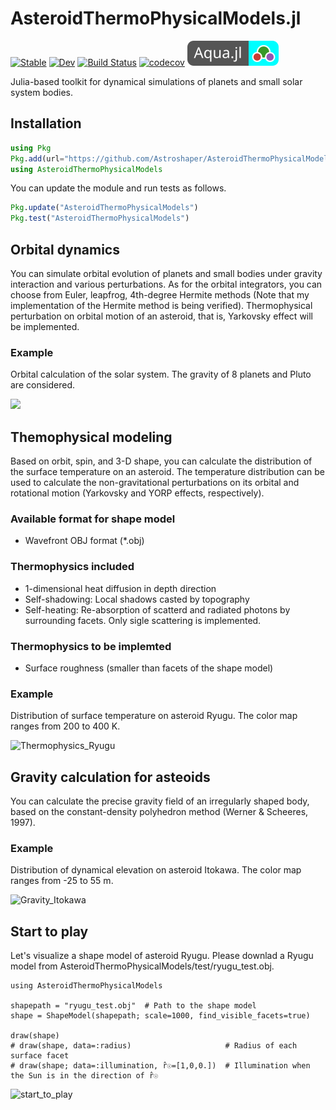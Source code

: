 # AsteroidThermoPhysicalModels.jl

[![Stable](https://img.shields.io/badge/docs-stable-blue.svg)](https://Astroshaper.github.io/AsteroidThermoPhysicalModels.jl/stable)
[![Dev](https://img.shields.io/badge/docs-dev-blue.svg)](https://Astroshaper.github.io/AsteroidThermoPhysicalModels.jl/dev)
[![Build Status](https://github.com/Astroshaper/AsteroidThermoPhysicalModels.jl/workflows/CI/badge.svg)](https://github.com/Astroshaper/AsteroidThermoPhysicalModels.jl/actions?query=workflow%3ACI+branch%3Amain)
[![codecov](https://codecov.io/gh/Astroshaper/AsteroidThermoPhysicalModels.jl/branch/main/graph/badge.svg?token=dJBiR91dCD)](https://codecov.io/gh/Astroshaper/AsteroidThermoPhysicalModels.jl)
[![Aqua QA](https://raw.githubusercontent.com/JuliaTesting/Aqua.jl/master/badge.svg)](https://github.com/JuliaTesting/Aqua.jl)

Julia-based toolkit for dynamical simulations of planets and small solar system bodies.

## Installation

```julia
using Pkg
Pkg.add(url="https://github.com/Astroshaper/AsteroidThermoPhysicalModels.jl")
using AsteroidThermoPhysicalModels
```

You can update the module and run tests as follows.

```julia
Pkg.update("AsteroidThermoPhysicalModels")
Pkg.test("AsteroidThermoPhysicalModels")
```

## Orbital dynamics
You can simulate orbital evolution of planets and small bodies under gravity interaction and various perturbations.
As for the orbital integrators, you can choose from Euler, leapfrog,  4th-degree Hermite methods (Note that my implementation of the Hermite method is being verified). Thermophysical perturbation on orbital motion of an asteroid, that is, Yarkovsky effect will be implemented.

### Example
Orbital calculation of the solar system. The gravity of 8 planets and Pluto are considered.

<img src="https://user-images.githubusercontent.com/21192162/149469835-42fed69f-f93e-4123-80ea-baa6497aebca.gif" width="400">

## Themophysical modeling
Based on orbit, spin, and 3-D shape, you can calculate the distribution of the surface temperature on an asteroid. The temperature distribution can be used to calculate the non-gravitational perturbations on its orbital and rotational motion (Yarkovsky and YORP effects, respectively).

### Available format for shape model
- Wavefront OBJ format (\*.obj)

### Thermophysics included
- 1-dimensional heat diffusion in depth direction
- Self-shadowing: Local shadows casted by topography
- Self-heating: Re-absorption of scatterd and radiated photons by surrounding facets. Only sigle scattering is implemented.

### Thermophysics to be implemted
- Surface roughness (smaller than facets of the shape model)

### Example
Distribution of surface temperature on asteroid Ryugu. The color map ranges from 200 to 400 K.

![Thermophysics_Ryugu](https://user-images.githubusercontent.com/21192162/149468024-f403011f-b3d3-47ce-a69c-7daf78a40658.png)


## Gravity calculation for asteoids
You can calculate the precise gravity field of an irregularly shaped body, based on the constant-density polyhedron method (Werner & Scheeres, 1997).

### Example
Distribution of dynamical elevation on asteroid Itokawa. The color map ranges from -25 to 55 m.

![Gravity_Itokawa](https://user-images.githubusercontent.com/21192162/149465150-6cead63e-6027-402f-b866-5111dc5321a7.png)

## Start to play
Let's visualize a shape model of asteroid Ryugu.
Please downlad a Ryugu model from AsteroidThermoPhysicalModels/test/ryugu_test.obj.

    using AsteroidThermoPhysicalModels

    shapepath = "ryugu_test.obj"  # Path to the shape model
    shape = ShapeModel(shapepath; scale=1000, find_visible_facets=true)

    draw(shape)
    # draw(shape, data=:radius)                     # Radius of each surface facet
    # draw(shape; data=:illumination, r̂☉=[1,0,0.])  # Illumination when the Sun is in the direction of r̂☉

<img width="300" alt="start_to_play" src="https://user-images.githubusercontent.com/21192162/148867940-21db4a00-8aef-4030-ab94-397d4f3b572c.png">
